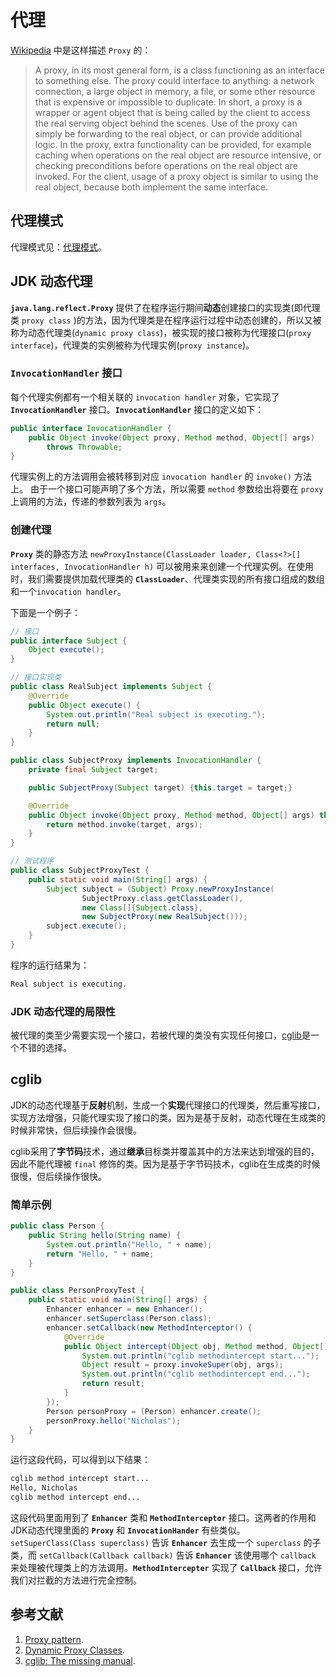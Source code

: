 # 代理
[Wikipedia](https://en.wikipedia.org/wiki/Proxy_pattern#Java) 中是这样描述 `Proxy` 的：
> A proxy, in its most general form, is a class functioning as an interface to something else. The proxy could interface to anything: a network connection, a large object in memory, a file, or some other resource that is expensive or impossible to duplicate. In short, a proxy is a wrapper or agent object that is being called by the client to access the real serving object behind the scenes. Use of the proxy can simply be forwarding to the real object, or can provide additional logic. In the proxy, extra functionality can be provided, for example caching when operations on the real object are resource intensive, or checking preconditions before operations on the real object are invoked. For the client, usage of a proxy object is similar to using the real object, because both implement the same interface.

## 代理模式
代理模式见：[代理模式](../../DesignPatterns/StructuralPatterns/ProxyPattern.md)。

## JDK 动态代理
**`java.lang.reflect.Proxy`** 提供了在程序运行期间**动态**创建接口的实现类(即代理类 `proxy class` )的方法，因为代理类是在程序运行过程中动态创建的，所以又被称为动态代理类(`dynamic proxy class`)，被实现的接口被称为代理接口(`proxy interface`)，代理类的实例被称为代理实例(`proxy instance`)。

### **`InvocationHandler`** 接口
每个代理实例都有一个相关联的 `invocation handler` 对象，它实现了 **`InvocationHandler`** 接口。**`InvocationHandler`** 接口的定义如下：
```Java
public interface InvocationHandler {
    public Object invoke(Object proxy, Method method, Object[] args)
        throws Throwable;
}
```
代理实例上的方法调用会被转移到对应 `invocation handler` 的 `invoke()` 方法上。
由于一个接口可能声明了多个方法，所以需要 `method` 参数给出将要在 `proxy` 上调用的方法，传递的参数列表为 `args`。

### 创建代理
**`Proxy`** 类的静态方法 `newProxyInstance(ClassLoader loader, Class<?>[] interfaces, InvocationHandler h)` 可以被用来来创建一个代理实例。在使用时，我们需要提供加载代理类的 **`ClassLoader`**、代理类实现的所有接口组成的数组和一个`invocation handler`。

下面是一个例子：
```Java
// 接口
public interface Subject {
    Object execute();
}

// 接口实现类
public class RealSubject implements Subject {
    @Override
    public Object execute() {
        System.out.println("Real subject is executing.");
        return null;
    }
}

public class SubjectProxy implements InvocationHandler {
    private final Subject target;

    public SubjectProxy(Subject target) {this.target = target;}

    @Override
    public Object invoke(Object proxy, Method method, Object[] args) throws Throwable {
        return method.invoke(target, args);
    }
}

// 测试程序
public class SubjectProxyTest {
    public static void main(String[] args) {
        Subject subject = (Subject) Proxy.newProxyInstance(
                SubjectProxy.class.getClassLoader(),
                new Class[]{Subject.class},
                new SubjectProxy(new RealSubject()));
        subject.execute();
    }
}
```
程序的运行结果为：
```txt
Real subject is executing.
```

### JDK 动态代理的局限性
被代理的类至少需要实现一个接口，若被代理的类没有实现任何接口，[cglib](https://github.com/cglib/cglib)是一个不错的选择。

## cglib
JDK的动态代理基于**反射**机制，生成一个**实现**代理接口的代理类，然后重写接口，实现方法增强，只能代理实现了接口的类。因为是基于反射，动态代理在生成类的时候非常快，但后续操作会很慢。

cglib采用了**字节码**技术，通过**继承**目标类并覆盖其中的方法来达到增强的目的，因此不能代理被 `final` 修饰的类。因为是基于字节码技术，cglib在生成类的时候很慢，但后续操作很快。

### 简单示例
```Java
public class Person {
    public String hello(String name) {
        System.out.println("Hello, " + name);
        return "Hello, " + name;
    }
}

public class PersonProxyTest {
    public static void main(String[] args) {
        Enhancer enhancer = new Enhancer();
        enhancer.setSuperclass(Person.class);
        enhancer.setCallback(new MethodInterceptor() {
            @Override
            public Object intercept(Object obj, Method method, Object[] args, MethodProxy proxy) throws Throwable {
                System.out.println("cglib methodintercept start...");
                Object result = proxy.invokeSuper(obj, args);
                System.out.println("cglib methodintercept end...");
                return result;
            }
        });
        Person personProxy = (Person) enhancer.create();
        personProxy.hello("Nicholas");
    }
}
```
运行这段代码，可以得到以下结果：
```txt
cglib method intercept start...
Hello, Nicholas
cglib method intercept end...
```
这段代码里面用到了 **`Enhancer`** 类和 **`MethodInterceptor`** 接口。这两者的作用和JDK动态代理里面的 **`Proxy`** 和 **`InvocationHander`** 有些类似。`setSuperClass(Class superclass)` 告诉 **`Enhancer`** 去生成一个 `superclass` 的子类，而 `setCallback(Callback callback)` 告诉 **`Enhancer`** 该使用哪个 `callback` 来处理被代理类上的方法调用。**`MethodIntercepter`** 实现了 **`Callback`** 接口，允许我们对拦截的方法进行完全控制。

## 参考文献
1. [Proxy pattern](https://en.wikipedia.org/wiki/Proxy_pattern).
2. [Dynamic Proxy Classes](https://docs.oracle.com/javase/8/docs/technotes/guides/reflection/proxy.html).
3. [cglib: The missing manual](http://mydailyjava.blogspot.com/2013/11/cglib-missing-manual.html).